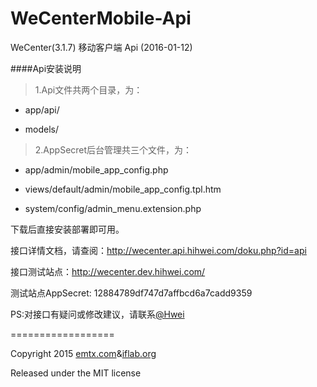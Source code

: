WeCenterMobile-Api
==================

WeCenter(3.1.7) 移动客户端 Api (2016-01-12)

####Api安装说明

> 1.Api文件共两个目录，为：

- app/api/

- models/

> 2.AppSecret后台管理共三个文件，为：

- app/admin/mobile_app_config.php

- views/default/admin/mobile_app_config.tpl.htm

- system/config/admin_menu.extension.php

下载后直接安装部署即可用。

接口详情文档，请查阅：http://wecenter.api.hihwei.com/doku.php?id=api

接口测试站点：http://wecenter.dev.hihwei.com/

测试站点AppSecret: 12884789df747d7affbcd6a7cadd9359

PS:对接口有疑问或修改建议，请联系[@Hwei](http://hihwei.com/ "Hwei")

==================

Copyright 2015 [emtx.com](http://emtx.com/)&[iflab.org](http://iflab.org/)

Released under the MIT license
